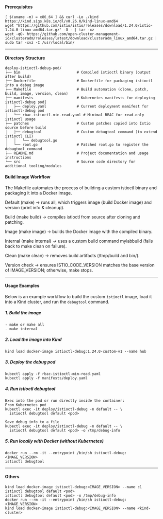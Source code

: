 #### Prerequisites
```
[ $(uname -m) = x86_64 ] && curl -Lo ./kind https://kind.sigs.k8s.io/dl/v0.26.0/kind-linux-amd64
wget "https://github.com/istio/istio/releases/download/1.24.0/istio-1.24.0-linux-amd64.tar.gz" -O - | tar -xz
wget -qO- https://github.com/open-cluster-management-io/clusteradm/releases/latest/download/clusteradm_linux_amd64.tar.gz | sudo tar -xvz -C /usr/local/bin/

```
---
#### Directory Structure
```
deploy-istioctl-debug-pod/
├── bin                          # Compiled istioctl binary (output after build)
├── Dockerfile                   # Dockerfile for packaging istioctl into a debug image
├── Makefile                     # Build automation (clone, patch, build, image, version, clean)
├── manifests                    # Kubernetes manifests for deploying istioctl-debug pod│  
│   ├── deploy.yaml              # Current deployment manifest for istioctl-debug pod
│   └── rbac-istioctl-min-read.yaml # Minimal RBAC for read-only istioctl usage
├── patches                      # Custom patches copied into Istio source before build
│   ├── debugtool                # Custom debugtool command (to extend istioctl CLI)
│   │   └── debugtool.go
│   └── root.go                  # Patched root.go to register the debugtool command
├── README.md                    # Project documentation and usage instructions
└── src                          # Source code directory for additional tooling/modules
```

#### Build Image Workflow

The Makefile automates the process of building a custom istioctl binary and packaging it into a Docker image.

Default (make) → runs all, which triggers image (build Docker image) and version (print info & cleanup).

Build (make build) → compiles istioctl from source after cloning and patching.

Image (make image) → builds the Docker image with the compiled binary.

Internal (make internal) → uses a custom build command mylabbuild (falls back to make clean on failure).

Clean (make clean) → removes build artifacts (/tmp/build and bin/).

Version check → ensures ISTIO_CODE_VERSION matches the base version of IMAGE_VERSION; otherwise, make stops.

---
#### Usage Examples

Below is an example workflow to build the custom `istioctl` image, load it into a Kind cluster, and run the `debugtool` command.

##### 1. Build the image
```
- make or make all 
- make internal
```

##### 2. Load the image into Kind
```
kind load docker-image istioctl-debug:1.24.0-custom-v1 --name hub
```

##### 3. Deploy the debug pod
```
kubectl apply -f rbac-istioctl-min-read.yaml
kubectl apply -f manifests/deploy.yaml
```

##### 4. Run istioctl debugtool
```
Exec into the pod or run directly inside the container:
From Kubernetes pod
kubectl exec -it deploy/istioctl-debug -n default -- \
  istioctl debugtool default <pod>

Save debug info to a file
kubectl exec -it deploy/istioctl-debug -n default -- \
  istioctl debugtool default <pod> -o /tmp/debug-info
```

##### 5. Run locally with Docker (without Kubernetes)
```
docker run --rm -it --entrypoint /bin/sh istioctl-debug:<IMAGE_VERSION>
istioctl debugtool
```

---

#### Others
```
kind load docker-image istioctl-debug:<IMAGE_VERSION> --name c1
istioctl debugtool default <pod>
istioctl debugtool default <pod> -o /tmp/debug-info
docker run --rm -it --entrypoint /bin/sh istioctl-debug:<IMAGE_VERSION>
kind load docker-image istioctl-debug:<IMAGE_VERSION> --name <kind-cluster>

```
